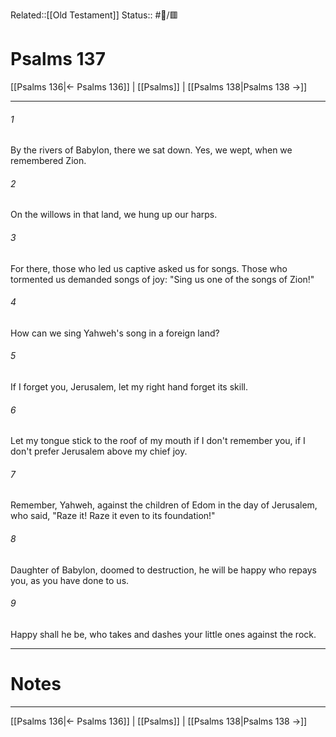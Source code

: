 Related::[[Old Testament]]
Status:: #📖/🟥
# Psalms 137

[[Psalms 136|← Psalms 136]] | [[Psalms]] | [[Psalms 138|Psalms 138 →]]
***



###### 1 
By the rivers of Babylon, there we sat down. Yes, we wept, when we remembered Zion. 

###### 2 
On the willows in that land, we hung up our harps. 

###### 3 
For there, those who led us captive asked us for songs. Those who tormented us demanded songs of joy: "Sing us one of the songs of Zion!" 

###### 4 
How can we sing Yahweh's song in a foreign land? 

###### 5 
If I forget you, Jerusalem, let my right hand forget its skill. 

###### 6 
Let my tongue stick to the roof of my mouth if I don't remember you, if I don't prefer Jerusalem above my chief joy. 

###### 7 
Remember, Yahweh, against the children of Edom in the day of Jerusalem, who said, "Raze it! Raze it even to its foundation!" 

###### 8 
Daughter of Babylon, doomed to destruction, he will be happy who repays you, as you have done to us. 

###### 9 
Happy shall he be, who takes and dashes your little ones against the rock.

---
# Notes


***
[[Psalms 136|← Psalms 136]] | [[Psalms]] | [[Psalms 138|Psalms 138 →]]

